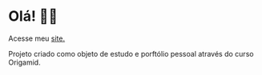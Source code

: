 # Olá! 👋🏾
Acesse meu [site.](https://abneraug.github.io/)<br/> 

Projeto criado como objeto de estudo e porftólio pessoal através do curso Origamid.
